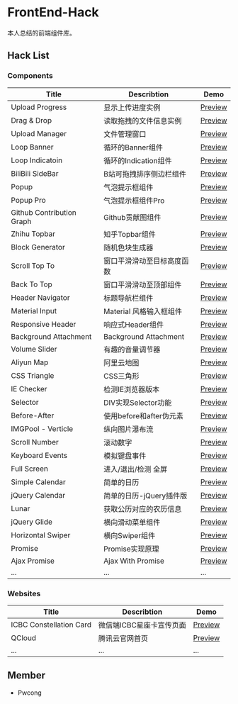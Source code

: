 # FrontEnd-Hack
本人总结的前端组件库。

## Hack List

### Components
|Title                      |Describtion               |Demo                                                                                 |
|---------------------------|--------------------------|-------------------------------------------------------------------------------------|
|Upload Progress            |显示上传进度实例           |[Preview](https://pwcong.github.io/FrontEnd-Hack/src/components/upload-progress)     |
|Drag & Drop                |读取拖拽的文件信息实例     |[Preview](https://pwcong.github.io/FrontEnd-Hack/src/components/drag-and-drop)       |
|Upload Manager             |文件管理窗口              |[Preview](https://pwcong.github.io/FrontEnd-Hack/src/components/upload-manager)       |
|Loop Banner                |循环的Banner组件          |[Preview](https://pwcong.github.io/FrontEnd-Hack/src/components/loop-banner)         |
|Loop Indicatoin            |循环的Indication组件      |[Preview](https://pwcong.github.io/FrontEnd-Hack/src/components/loop-indication)     |
|BiliBili SideBar           |B站可拖拽排序侧边栏组件    |[Preview](https://pwcong.github.io/FrontEnd-Hack/src/components/bilibili-sidebar)     |
|Popup                      |气泡提示框组件            |[Preview](https://pwcong.github.io/FrontEnd-Hack/src/components/popup)              |
|Popup Pro                  |气泡提示框组件Pro         |[Preview](https://pwcong.github.io/FrontEnd-Hack/src/components/popup-pro)          |
|Github Contribution Graph  |Github贡献图组件     |[Preview](https://pwcong.github.io/FrontEnd-Hack/src/components/github-contribution-graph)|
|Zhihu Topbar               |知乎Topbar组件            |[Preview](https://pwcong.github.io/FrontEnd-Hack/src/components/zhihu-topbar)        |
|Block Generator            |随机色块生成器            |[Preview](https://pwcong.github.io/FrontEnd-Hack/src/components/block-generator)     |
|Scroll Top To              |窗口平滑滑动至目标高度函数  |[Preview](https://pwcong.github.io/FrontEnd-Hack/src/components/scroll-top-to)      |
|Back To Top                |窗口平滑滑动至顶部组件     |[Preview](https://pwcong.github.io/FrontEnd-Hack/src/components/back-to-top)        |
|Header Navigator           |标题导航栏组件             |[Preview](https://pwcong.github.io/FrontEnd-Hack/src/components/header-navigator)    |
|Material Input             |Material 风格输入框组件    |[Preview](https://pwcong.github.io/FrontEnd-Hack/src/components/material-input)     |
|Responsive Header          |响应式Header组件          |[Preview](https://pwcong.github.io/FrontEnd-Hack/src/components/responsive-header)   |
|Background Attachment      |Background Attachment |[Preview](https://pwcong.github.io/FrontEnd-Hack/src/components/background-attachment)  |
|Volume Slider              |有趣的音量调节器           |[Preview](https://pwcong.github.io/FrontEnd-Hack/src/components/volume-slider)       |
|Aliyun Map                 |阿里云地图                |[Preview](https://pwcong.github.io/FrontEnd-Hack/src/components/aliyun-map)          |
|CSS Triangle               |CSS三角形                |[Preview](https://pwcong.github.io/FrontEnd-Hack/src/components/css-triangle)        |
|IE Checker                 |检测IE浏览器版本           |[Preview](https://pwcong.github.io/FrontEnd-Hack/src/components/ie-checker)         |
|Selector                   |DIV实现Selector功能        |[Preview](https://pwcong.github.io/FrontEnd-Hack/src/components/selector)          |
|Before-After               |使用before和after伪元素  |[Preview](https://pwcong.github.io/FrontEnd-Hack/src/components/before-after)         |
|IMGPool - Verticle         |纵向图片瀑布流            |[Preview](https://pwcong.github.io/FrontEnd-Hack/src/components/imgpool-ver)        |
|Scroll Number              |滚动数字                   |[Preview](https://pwcong.github.io/FrontEnd-Hack/src/components/scrollnumber)      |
|Keyboard Events            |模拟键盘事件               |[Preview](https://pwcong.github.io/FrontEnd-Hack/src/components/keyboard-events)    |
|Full Screen                |进入/退出/检测 全屏        |[Preview](https://pwcong.github.io/FrontEnd-Hack/src/components/full-screen)        |
|Simple Calendar            |简单的日历                |[Preview](https://pwcong.github.io/FrontEnd-Hack/src/components/simple-calendar)     |
|jQuery Calendar            |简单的日历-jQuery插件版   |[Preview](https://pwcong.github.io/FrontEnd-Hack/src/components/jquery-calendar)     |
|Lunar                      |获取公历对应的农历信息     |[Preview](https://pwcong.github.io/FrontEnd-Hack/src/components/lunar)     |
|jQuery Glide               |横向滑动菜单组件           |[Preview](https://pwcong.github.io/FrontEnd-Hack/src/components/jquery-glide)       |
|Horizontal Swiper          |横向Swiper组件             |[Preview](https://pwcong.github.io/FrontEnd-Hack/src/components/horizontal-swiper)  |
|Promise                    |Promise实现原理           |[Preview](https://pwcong.github.io/FrontEnd-Hack/src/components/promise)  |
|Ajax Promise               |Ajax With Promise         |[Preview](https://pwcong.github.io/FrontEnd-Hack/src/components/ajax-promise)  |
|...                        |...                       |...                                                                                 |


### Websites
|Title                    |Describtion                    |Demo                                                                                 |
|-------------------------|-----------------------------|-------------------------------------------------------------------------------------|
|ICBC Constellation Card  |微信端ICBC星座卡宣传页面   |[Preview](https://pwcong.github.io/FrontEnd-Hack/src/websites/icbc-constellation-card)   |
|QCloud                   |腾讯云官网首页             |[Preview](https://pwcong.github.io/FrontEnd-Hack/src/websites/qcloud)                    |
|...                      |...                       |...                                                                                  |


## Member
* Pwcong